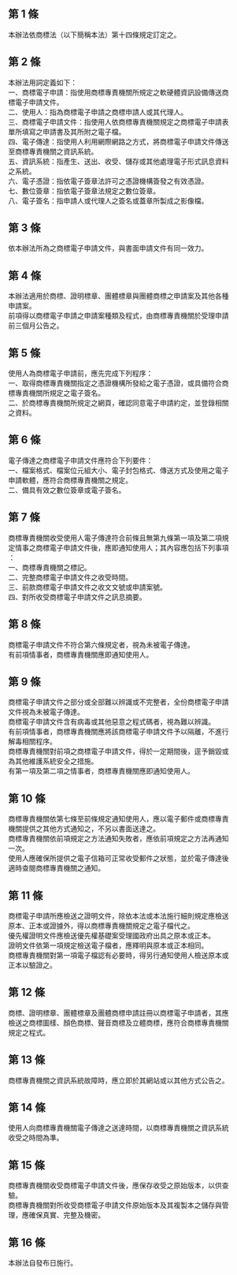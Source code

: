 第 1 條
-------
本辦法依商標法（以下簡稱本法）第十四條規定訂定之。

第 2 條
-------
本辦法用詞定義如下：  
一、商標電子申請：指使用商標專責機關所規定之軟硬體資訊設備傳送商  
    標電子申請文件。  
二、使用人：指為商標電子申請之商標申請人或其代理人。  
三、商標電子申請文件：指使用人依商標專責機關規定之商標電子申請表  
    單所填寫之申請書及其所附之電子檔。  
四、電子傳達：指使用人利用網際網路之方式，將商標電子申請文件傳送  
    至商標專責機關之資訊系統。  
五、資訊系統：指產生、送出、收受、儲存或其他處理電子形式訊息資料  
    之系統。  
六、電子憑證：指依電子簽章法許可之憑證機構簽發之有效憑證。  
七、數位簽章：指依電子簽章法規定之數位簽章。  
八、電子簽名：指申請人或代理人之簽名或蓋章所製成之影像檔。

第 3 條
-------
依本辦法所為之商標電子申請文件，與書面申請文件有同一效力。

第 4 條
-------
本辦法適用於商標、證明標章、團體標章與團體商標之申請案及其他各種  
申請案。  
前項得以商標電子申請之申請案種類及程式，由商標專責機關於受理申請  
前三個月公告之。

第 5 條
-------
使用人為商標電子申請前，應先完成下列程序：  
一、取得商標專責機關指定之憑證機構所發給之電子憑證，或具備符合商  
    標專責機關所規定之電子簽名。  
二、於商標專責機關所規定之網頁，確認同意電子申請約定，並登錄相關  
    之資料。

第 6 條
-------
電子傳達之商標電子申請文件應符合下列要件：  
一、檔案格式、檔案位元組大小、電子封包格式、傳送方式及使用之電子  
    申請軟體，應符合商標專責機關之規定。  
二、備具有效之數位簽章或電子簽名。

第 7 條
-------
商標專責機關收受使用人電子傳達符合前條且無第九條第一項及第二項規  
定情事之商標電子申請文件後，應即通知使用人；其內容應包括下列事項  
：  
一、商標專責機關之標記。  
二、完整商標電子申請文件之收受時間。  
三、前款商標電子申請文件之收文文號或申請案號。  
四、對所收受商標電子申請文件之訊息摘要。

第 8 條
-------
商標電子申請文件不符合第六條規定者，視為未被電子傳達。  
有前項情事者，商標專責機關應即通知使用人。

第 9 條
-------
商標電子申請文件之部分或全部難以辨識或不完整者，全份商標電子申請  
文件視為未被電子傳達。  
商標電子申請文件含有病毒或其他惡意之程式碼者，視為難以辨識。  
有前項情事者，商標專責機關應將該商標電子申請文件予以隔離，不進行  
解毒相關程序。  
商標專責機關對前項之商標電子申請文件，得於一定期間後，逕予銷毀或  
為其他維護系統安全之措施。  
有第一項及第二項之情事者，商標專責機關應即通知使用人。

第 10 條
--------
商標專責機關依第七條至前條規定通知使用人，應以電子郵件或商標專責  
機關提供之其他方式通知之，不另以書面送達之。  
商標專責機關依前項規定之方法通知失敗者，應依前項規定之方法再通知  
一次。  
使用人應確保所提供之電子信箱可正常收受郵件之狀態，並於電子傳達後  
適時查閱商標專責機關之通知。

第 11 條
--------
商標電子申請所應檢送之證明文件，除依本法或本法施行細則規定應檢送  
原本、正本或證據外，得以商標專責機關規定之電子檔代之。  
優先權證明文件應檢送優先權基礎案受理國政府出具之原本或正本。  
證明文件依第一項規定檢送電子檔者，應釋明與原本或正本相同。  
商標專責機關對第一項電子檔認有必要時，得另行通知使用人檢送原本或  
正本以驗證之。

第 12 條
--------
商標、證明標章、團體標章及團體商標申請註冊以商標電子申請者，其應  
檢送之商標圖樣、顏色商標、聲音商標及立體商標，應符合商標專責機關  
規定之程式。

第 13 條
--------
商標專責機關之資訊系統故障時，應立即於其網站或以其他方式公告之。

第 14 條
--------
使用人向商標專責機關電子傳達之送達時間，以商標專責機關之資訊系統  
收受之時間為準。

第 15 條
--------
商標專責機關收受商標電子申請文件後，應保存收受之原始版本，以供查  
驗。  
商標專責機關對所收受商標電子申請文件原始版本及其複製本之儲存與管  
理，應確保真實、完整及機密。

第 16 條
--------
本辦法自發布日施行。

